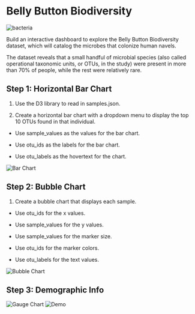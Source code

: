 # Belly Button Biodiversity
![bacteria](https://user-images.githubusercontent.com/60836219/103164725-ba9d5500-47c3-11eb-823e-9a4a516a8b3e.jpg)

Build an interactive dashboard to explore the Belly Button Biodiversity dataset, which will catalog the microbes that colonize human navels.

The dataset reveals that a small handful of microbial species (also called operational taxonomic units, or OTUs, in the study) were present in more than 70% of people, while the rest were relatively rare.

## Step 1: Horizontal Bar Chart

1. Use the D3 library to read in samples.json.

2. Create a horizontal bar chart with a dropdown menu to display the top 10 OTUs found in that individual.

* Use sample_values as the values for the bar chart.

* Use otu_ids as the labels for the bar chart.

* Use otu_labels as the hovertext for the chart.

![Bar Chart](https://user-images.githubusercontent.com/60836219/103164722-b709ce00-47c3-11eb-82eb-290a24d3e74c.PNG)


## Step 2: Bubble Chart

1. Create a bubble chart that displays each sample.

* Use otu_ids for the x values.

* Use sample_values for the y values.

* Use sample_values for the marker size.

* Use otu_ids for the marker colors.

* Use otu_labels for the text values.

![Bubble Chart](https://user-images.githubusercontent.com/60836219/103164720-b4a77400-47c3-11eb-8444-5d173976cbae.PNG)

## Step 3: Demographic Info







![Gauge Chart](https://user-images.githubusercontent.com/60836219/103164719-b2451a00-47c3-11eb-96bf-a0c7f50fbaff.PNG)
![Demo](https://user-images.githubusercontent.com/60836219/103164724-b8d39180-47c3-11eb-901a-1c623fefd493.PNG)
